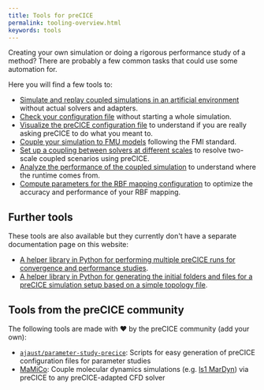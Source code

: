 ```yaml
---
title: Tools for preCICE
permalink: tooling-overview.html
keywords: tools
---
```


Creating your own simulation or doing a rigorous performance study of a method?
There are probably a few common tasks that could use some automation for.

Here you will find a few tools to:

- [Simulate and replay coupled simulations in an artificial environment](tooling-aste.html) without actual solvers and adapters.
- [Check your configuration file](tooling-builtin.html) without starting a whole simulation.
- [Visualize the preCICE configuration file](tooling-config-visualization.html) to understand if you are really asking preCICE to do what you meant to.
- [Couple your simulation to FMU models](tooling-fmi-runner.html) following the FMI standard.
- [Set up a coupling between solvers at different scales](tooling-micro-manager-overview.html) to resolve two-scale coupled scenarios using preCICE.
- [Analyze the performance of the coupled simulation](tooling-performance-analysis.html) to understand where the runtime comes from.
- [Compute parameters for the RBF mapping configuration](tooling-rbf-shape.html) to optimize the accuracy and performance of your RBF mapping.

## Further tools

These tools are also available but they currently don't have a separate documentation page on this website:

- [A helper library in Python for performing multiple preCICE runs for convergence and performance studies](https://pypi.org/project/prepesthel/).
- [A helper library in Python for generating the initial folders and files for a preCICE simulation setup based on a simple topology file](https://github.com/precice/case-generate).

## Tools from the preCICE community

The following tools are made with ❤️ by the preCICE community (add your own):

- [`ajaust/parameter-study-precice`](https://github.com/ajaust/parameter-study-precice): Scripts for easy generation of preCICE configuration files for parameter studies
- [MaMiCo](https://github.com/HSU-HPC/MaMiCo): Couple molecular dynamics simulations (e.g. [ls1 MarDyn](https://www.ls1-mardyn.de/home.html)) via preCICE to any preCICE-adapted CFD solver
